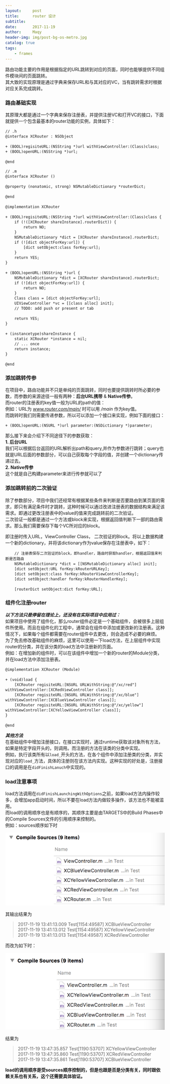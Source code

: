 ```yaml
---
layout:     post
title:      router 设计
subtitle:   
date:       2017-11-19
author:     Maqy
header-img: img/post-bg-os-metro.jpg
catalog: true
tags:
    - frames
---
```


路由功能主要的作用是根据指定的URL跳转到对应的页面，同时也能够提供不同组件模块间的页面跳转。  
其大致的实现原理是通过字典来保存URL和与其对应的VC，当有跳转需求时根据对应关系完成跳转。   

### 路由基础实现   
其原理大都是通过一个字典来保存注册表，并提供注册VC和打开VC的接口，下面就提供一个包含最基本的router功能的实例，具体如下：   
```
// .h    
@interface XCRouter : NSObject

+ (BOOL)regisiteURL:(NSString *)url withViewController:(Class)class;
+ (BOOL)openURL:(NSString *)url;

@end
```
```
// .m    
@interface XCRouter ()

@property (nonatomic, strong) NSMutableDictionary *routerDict;

@end

@implementation XCRouter

+ (BOOL)regisiteURL:(NSString *)url withViewController:(Class)class {
    if (!([XCRouter shareInstance].routerDict)) {
        return NO;
    }
    NSMutableDictionary *dict = [XCRouter shareInstance].routerDict;
    if (![dict objectForKey:url]) {
        [dict setObject:class forKey:url];
    }
    return YES;
}

+ (BOOL)openURL:(NSString *)url {
    NSMutableDictionary *dict = [XCRouter shareInstance].routerDict;
    if (![dict objectForKey:url]) {
        return NO;
    }
    Class class = [dict objectForKey:url];
    UIViewController *vc = [[class alloc] init];
    // TODO: add push or present or tab    
    
    return YES;
}

+ (instancetype)shareInstance {
    static XCRouter *instance = nil;
    // ... once    
    return instance;
}

@end
```
### 添加跳转传参  
在项目中，路由功能并不只是单纯的页面跳转，同时也要提供跳转时所必要的参数，而参数的来源途径一般有两种：**后台URL携带** & **Native传参**。   
而router的注册表的key值一般为URL的path的值：  
例如：URL为 *www.router.com/main/*  时可以用 */main* 作为key值。  
而跳转时我们则需要传递参数，所以可以添加一个接口来实现，例如下面的接口：   
```
+ (BOOL)openURL:(NSURL *)url parameter:(NSDictionary *)parameter;
```
那么接下来会介绍下不同途径下的参数获取：   
**1. 后台URL**  
我们可以根据后台返回的URL解析出path和query,并作为参数进行跳转；query也就是URL后面的参数部分，可以自己获取每个字段的值，并创建一个dictionary传递过去。   
**2. Native传参**  
这个就是自己构建parameter来进行传参就可以了  

### 添加跳转前的二次验证  
除了参数部分，项目中我们还经常有根据某些条件来判断是否要路由到某页面的需求，即只有满足条件时才跳转，这种时候可以通过改进注册表的数据结构来满足该需求。即通过更改注册表中的value的值来完成跳转前的二次验证。   
二次验证一般都是通过一个方法或block来实现，根据返回值判断下一部的路由需求。那么我们需要保存下每个VC所对应的block。   

即注册时传入URL，ViewController Class， 二次验证的Block。将以上数据构建一个新的dictionary，并将该dictionary作为value保存在注册表中，如下：   
```
    // 注册表保存二次验证的block，即handler，路由时获取handler，根据返回值来判断是否路由
    NSMutableDictionary *dict = [[NSMutableDictionary alloc] init];
    [dict setObject:URL forKey:kRouterURLKey];
    [dict setObject:class forKey:kRouterViewControllerKey];
    [dict setObject:handler forKey:kRouterHandlerKey];
    
    [routerDict setObject:dict forKey:URL];
```
### 组件化注册router   
***以下方法只是停留在理论上，还没有在实际项目中应用过：***    
如果项目中使用了组件化，那么router组件必定是一个基础组件，会被很多上层组件所使用。而且在组件化的工程中，通常会在组件中添加或更改新的注册表。这种情况下，如果每个组件都需要在router组件中去更改，则会造成不必要的麻烦。  
为了免去修改基础组件的麻烦，这里可以使用一下load方法，在上层组件中实现router的分类，并在该分类的load方法中注册新的页面。  
例如：在增加新的组件时，可以在该组件中增加一个新的router的Module分类，并在load方法中添加注册表。
```
@implementation XCRouter (Module)

+ (void)load {
    [XCRouter regisiteURL:[NSURL URLWithString:@"/xc/red"] withViewController:[XCRedViewController class]];
    [XCRouter regisiteURL:[NSURL URLWithString:@"/xc/blue"] withViewController:[XCBlueViewController class]];
    [XCRouter regisiteURL:[NSURL URLWithString:@"/xc/yellow"] withViewController:[XCYellowViewController class]];
}

@end
```

***其他方法***     
在基础组件中增加注册接口，在接口实现时，通过runtime获取该对象所有方法，如果是特定字段开头的，则调用。而注册的方法在该类的分类中实现。   
例如，执行该类所有以`load_`开头的方法，在各个组件中添加注册类的分类，并实现对应的`load_`方法，具体的注册则在该方法内实现。这种实现的好处是，注册接口的调用是在`didFinishLanuch`中实现的。         

### load注意事项 
load方法调用在`didFinishLaunchingWithOptions`之前，如果load方法内操作较多，会增加app启动时间，所以不要在load方法内做较多操作，该方法也不能被滥用。   
而load的调用顺序也是有顺序的，其顺序主要是由TARGETS中的Build Phases中的Compile Sources文件的引用顺序来控制的。     
例如：sources顺序如下时   

![image](https://github.com/littleGaox/maqy.github.io/blob/master/_postImage/B7DC6A29-AC59-462F-B580-9E77AC3669CC.png?raw=true)

其输出结果为  
> 2017-11-19 13:41:13.009 Test[1154:49587] XCBlueViewController   
> 2017-11-19 13:41:13.012 Test[1154:49587] XCYellowViewController    
> 2017-11-19 13:41:13.013 Test[1154:49587] XCRedViewController

而改为如下时：   

![image](https://github.com/littleGaox/maqy.github.io/blob/master/_postImage/B5129BDD-D14C-4062-B958-A4FB5A6DCDE2.png?raw=true)

结果为  

> 2017-11-19 13:47:35.857 Test[1190:53707] XCYellowViewController    
> 2017-11-19 13:47:35.860 Test[1190:53707] XCRedViewController   
> 2017-11-19 13:47:35.861 Test[1190:53707] XCBlueViewController

**load的调用顺序是受sources顺序控制的，但是也跟是否是分类有关，同时跟依赖关系也有关系，这个还需要具体验证。**
